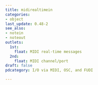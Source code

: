 ```yaml
---
title: midirealtimein
categories:
- object
last_update: 0.48-2
see_also:
- notein
- noteout
outlets:
  1st:
    float: MIDI real-time messages
  2nd:
    float: MIDI channel/port
draft: false
pdcategory: I/O via MIDI, OSC, and FUDI

---
```


